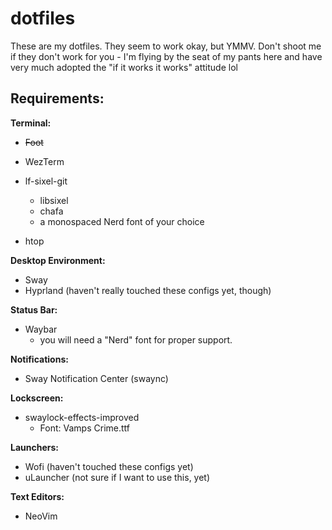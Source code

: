 # dotfiles

These are my dotfiles.  They seem to work okay, but YMMV.  Don't shoot me if they don't work for you - I'm flying by the seat of my pants here and have very much adopted the "if it works it works" attitude lol

## Requirements:

**Terminal:**
- ~~Foot~~
- WezTerm

- lf-sixel-git
    - libsixel
    - chafa
    - a monospaced Nerd font of your choice

- htop

**Desktop Environment:**
- Sway
- Hyprland (haven't really touched these configs yet, though)

**Status Bar:**
- Waybar
  - you will need a "Nerd" font for proper support.

**Notifications:**
- Sway Notification Center (swaync)

**Lockscreen:**
- swaylock-effects-improved
    - Font: Vamps Crime.ttf

**Launchers:**
- Wofi (haven't touched these configs yet)
- uLauncher (not sure if I want to use this, yet)

**Text Editors:**
- NeoVim

